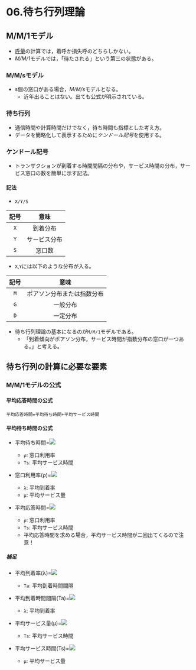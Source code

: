 06.待ち行列理論
===

## M/M/1モデル

- [呼量][1]の計算では，着呼か損失呼のどちらしかない。
- *M/M/1*モデルでは，「待たされる」という第三の状態がある。

[1]: 05.トラフィック理論.html

### M/M/sモデル

- s個の窓口がある場合，*M/M/s*モデルとなる。
  - 近年出ることはない。出ても公式が明示されている。

### 待ち行列

- 通信時間や計算時間だけでなく，待ち時間も指標とした考え方。
- データを簡略化して表示するために*ケンドール記号*を使用する。

### ケンドール記号

- トランザクションが到着する時間間隔の分布や，サービス時間の分布，サービス窓口の数を簡単に示す記法。

#### 記法

- `X/Y/S`

|記号|意味        |
|:--:|:----------:|
|`X` |到着分布    |
|`Y` |サービス分布|
|`S` |窓口数      |

- `X`,`Y`には以下のような分布が入る。

|記号|意味                      |
|:--:|:------------------------:|
|`M` |ポアソン分布または指数分布|
|`G` |一般分布                  |
|`D` |一定分布                  |

- 待ち行列理論の基本になるのが`M/M/1`モデルである。
  - 「到着傾向がポアソン分布，サービス時間が指数分布の窓口が一つある。」と考える。

## 待ち行列の計算に必要な要素

### M/M/1モデルの公式

#### 平均応答時間の公式

`平均応答時間=平均待ち時間+平均サービス時間`

#### 平均待ち時間の公式

- 平均待ち時間=<img src="https://latex.codecogs.com/gif.latex?\frac{\rho}{1-\rho}\times{Ts}">
  - `ρ`: 窓口利用率
  - `Ts`: 平均サービス時間

- 窓口利用率(ρ)=<img src="https://latex.codecogs.com/gif.latex?\frac{\lambda}{\mu}">
  - `λ`: 平均到着率
  - `μ`: 平均サービス量

- 平均応答時間=<img src="https://latex.codecogs.com/gif.latex?\frac{\rho}{1-\rho}\times{Ts}+Ts">
  - `ρ`: 窓口利用率
  - `Ts`: 平均サービス時間
  - 平均応答時間を求める場合，平均サービス時間が二回出てくるので注意！

##### 補足

- 平均到着率(λ)=<img src="https://latex.codecogs.com/gif.latex?\frac{1}{Ta}">
  - `Ta`: 平均到着時間間隔

- 平均到着時間間隔(Ta)=<img src="https://latex.codecogs.com/gif.latex?\frac{1}{\lambda}">
  - `λ`: 平均到着率

- 平均サービス量(μ)=<img src="https://latex.codecogs.com/gif.latex?\frac{1}{Ts}">
  - `Ts`: 平均サービス時間

- 平均サービス時間(Ts)=<img src="https://latex.codecogs.com/gif.latex?\frac{1}{\mu}">
  - `μ`: 平均サービス量
